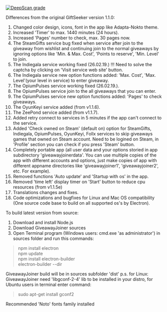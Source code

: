 [![DeepScan grade](https://deepscan.io/api/teams/2928/projects/4373/branches/35596/badge/grade.svg)](https://deepscan.io/dashboard#view=project&tid=2928&pid=4373&bid=35596)

 Differences from the original GiftSeeker version 1.1.0:

 1. Changed color design, icons, font in the app like Adapta-Nokto theme.
 2. Increased 'Timer' to max. 1440 minutes (24 hours).
 3. Increased 'Pages' number to check, max. 30 pages now.
 4. The SteamGifts service bug fixed when service after join to the giveaway from wishlist and continuing join to the normal     giveaways by ignoring options like 'Min. & Max. Cost', 'Points to reserve', 'Min. Level' to join.
 5. The Indiegala service working fixed (26.02.19.) !!! Need to solve the captcha by clicking on 'Visit service web site'         button.
 6. The Indiegala service new option functions added: 'Max. Cost', 'Max. Level'(your level in service) to enter giveaway.
 7. The OpiumPulses service working fixed (26.02.19.).
 8. The OpiumPulses service join to the all giveaways that you can enter.
 9. The OpiumPulses service new option functions added: 'Pages' to check giveaways.
10. The OyunKeyi service added (from v1.1.6).
11. The ZeePond service added (from v1.1.7).
12. Added retry connect to services in 5 minutes if the app can't connect to the service.
13. Added 'Check owned on Steam' (default on) option for SteamGifts, Indiegala, OpiumPulses, OyunKeyi, Follx services to skip     giveaways games that owned on Steam account. Need to be logined on Steam, in 'Profile' section you can check if you press     'Steam' button. 
14. Completely portable app (all user data and your options storied in app subdirectory 'giveawayjoinerdata'. You can use         multiple copies of the app with different accounts and options, just make copies of app with different appname               directories like 'giveawayjoiner1', 'giveawayjoiner2', etc. For example).
15. Removed functions 'Auto update' and 'Startup with os' in the app.
16. Removed 'time left' display timer on 'Start' button to reduce cpu resources (from v1.1.5e)
17. Translations changes and fixes.
18. Code optimizations and bugfixes for Linux and Mac OS compatibility (One source code base to build on all supported os's       by Electron).

  To build latest version from source:

  1. Download and install Node.js
  2. Download GiveawayJoiner sources
  3. Open Terminal program (Windows users: cmd.exe 'as administrator') in sources folder and run this commands:
  >npm install electron                                  
  >npm update                                 
  >npm install electron-builder                   
  >electron-builder --dir                              
  
  GiveawayJoiner build will be in sources subfolder 'dist'
  p.s. for Linux: GiveawayJoiner need 'libgconf-2-4' lib to be installed in your distro, for Ubuntu users in terminal enter command:
  >sudo apt-get install gconf2
  
  Recommended 'Noto' fonts family installed
